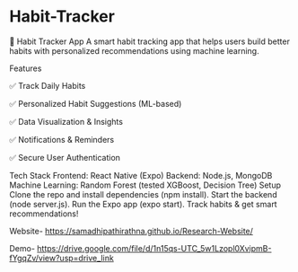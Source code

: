 # Habit-Tracker

📝 Habit Tracker App
A smart habit tracking app that helps users build better habits with personalized recommendations using machine learning.

Features

✅ Track Daily Habits 

✅ Personalized Habit Suggestions (ML-based) 

✅ Data Visualization & Insights 

✅ Notifications & Reminders 

✅ Secure User Authentication 

Tech Stack
Frontend: React Native (Expo)
Backend: Node.js, MongoDB
Machine Learning: Random Forest (tested XGBoost, Decision Tree)
Setup
Clone the repo and install dependencies (npm install).
Start the backend (node server.js).
Run the Expo app (expo start).
Track habits & get smart recommendations!

Website- https://samadhipathirathna.github.io/Research-Website/

Demo- https://drive.google.com/file/d/1n15qs-UTC_5w1Lzopl0XvipmB-fYgqZv/view?usp=drive_link

